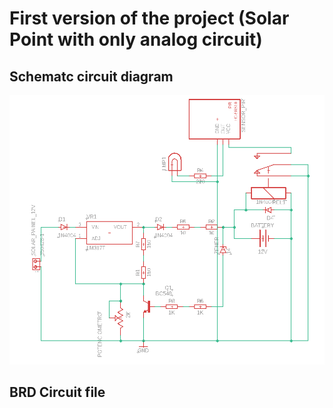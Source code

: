 # First version of the project (Solar Point with only analog circuit)
## Schematc circuit diagram
<img src="https://github.com/Grolla05/Project_SolarPoints/blob/main/Versions/SolarPoints1.0/First_version.png">

## BRD Circuit file
<img src="">
